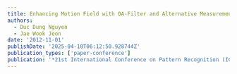 ```yaml
---
title: Enhancing Motion Field with OA-Filter and Alternative Measurement
authors:
  - Duc Dung Nguyen
  - Jae Wook Jeon
date: '2012-11-01'
publishDate: '2025-04-10T06:12:50.928744Z'
publication_types: ['paper-conference']
publication: '*21st International Conference on Pattern Recognition (ICPR)*'
---
```

